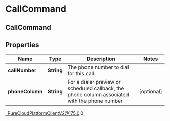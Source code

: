 # CallCommand

## CallCommand

## Properties

|Name | Type | Description | Notes|
|------------ | ------------- | ------------- | -------------|
| **callNumber** | **String** | The phone number to dial for this call. | |
| **phoneColumn** | **String** | For a dialer preview or scheduled callback, the phone column associated with the phone number | [optional] |



_PureCloudPlatformClientV2@175.0.0_

